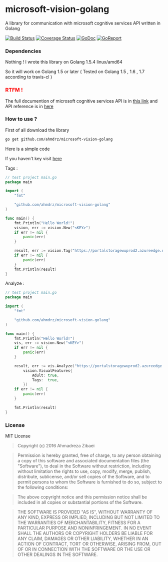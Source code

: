 # microsoft-vision-golang
A library for communication with microsoft cognitive services API written in Golang

[![Build Status](https://travis-ci.org/ahmdrz/microsoft-vision-golang.svg?branch=master)](https://travis-ci.org/ahmdrz/microsoft-vision-golang)
[![Coverage Status](https://coveralls.io/repos/github/ahmdrz/microsoft-vision-golang/badge.svg?branch=master)](https://coveralls.io/github/ahmdrz/microsoft-vision-golang?branch=master)
[![GoDoc](https://godoc.org/github.com/ahmdrz/microsoft-vision-golang?status.svg)](https://godoc.org/github.com/ahmdrz/microsoft-vision-golang) 
[![GoReport](https://goreportcard.com/badge/github.com/ahmdrz/microsoft-vision-golang)](https://goreportcard.com/report/github.com/ahmdrz/microsoft-vision-golang) 


### Dependencies 

Nothing ! I wrote this library on Golang 1.5.4 linux/amd64

So it will work on Golang 1.5 or later ( Tested on Golang 1.5 , 1.6 , 1.7 according to travis-cl )

### <b style="color:red;">RTFM !</b>

The full documention of microsoft cognitive services API is in [this link](https://www.microsoft.com/cognitive-services/en-us/computer-vision-api/documentation) and API reference is in [here](https://dev.projectoxford.ai/docs/services/56f91f2d778daf23d8ec6739/)

### How to use ?

First of all download the library 

```bash
go get github.com/ahmdrz/microsoft-vision-golang
```

Here is a simple code

If you haven't key visit [here](https://www.microsoft.com/cognitive-services/en-US/subscriptions)

Tags :

```go
// test project main.go
package main

import (
	"fmt"

	"github.com/ahmdrz/microsoft-vision-golang"
)

func main() {
	fmt.Println("Hello World!")
	vision, err := vision.New("<KEY>")
	if err != nil {
		panic(err)
	}

	result, err := vision.Tag("https://portalstoragewuprod2.azureedge.net/vision/Analysis/1.jpg")
	if err != nil {
		panic(err)
	}
	fmt.Println(result)
}
```

Analyze :

```go
// test project main.go
package main

import (
	"fmt"

	"github.com/ahmdrz/microsoft-vision-golang"
)

func main() {
	fmt.Println("Hello World!")
	vis, err := vision.New("<KEY>")
	if err != nil {
		panic(err)
	}

	result, err := vis.Analyze("https://portalstoragewuprod2.azureedge.net/vision/Analysis/1.jpg",
		vision.VisualFeatures{
			Adult: true,
			Tags:  true,
		})
	if err != nil {
		panic(err)
	}

	fmt.Println(result)
}
```

### License 
MIT License

>Copyright (c) 2016 Ahmadreza Zibaei

>Permission is hereby granted, free of charge, to any person obtaining a copy
of this software and associated documentation files (the "Software"), to deal
in the Software without restriction, including without limitation the rights
to use, copy, modify, merge, publish, distribute, sublicense, and/or sell
copies of the Software, and to permit persons to whom the Software is
furnished to do so, subject to the following conditions:

>The above copyright notice and this permission notice shall be included in all
copies or substantial portions of the Software.

>THE SOFTWARE IS PROVIDED "AS IS", WITHOUT WARRANTY OF ANY KIND, EXPRESS OR
IMPLIED, INCLUDING BUT NOT LIMITED TO THE WARRANTIES OF MERCHANTABILITY,
FITNESS FOR A PARTICULAR PURPOSE AND NONINFRINGEMENT. IN NO EVENT SHALL THE
AUTHORS OR COPYRIGHT HOLDERS BE LIABLE FOR ANY CLAIM, DAMAGES OR OTHER
LIABILITY, WHETHER IN AN ACTION OF CONTRACT, TORT OR OTHERWISE, ARISING FROM,
OUT OF OR IN CONNECTION WITH THE SOFTWARE OR THE USE OR OTHER DEALINGS IN THE
SOFTWARE.
